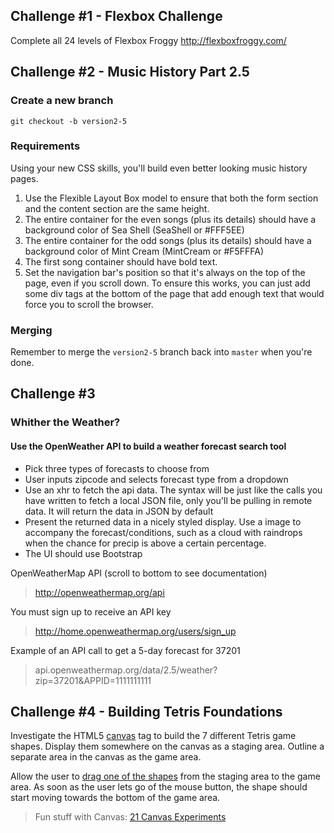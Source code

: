 <a id="challenge-1"></a>
## Challenge \#1 - Flexbox Challenge
Complete all 24 levels of Flexbox Froggy 
http://flexboxfroggy.com/

<a id="challenge-2"></a>
## Challenge \#2 - Music History Part 2.5

### Create a new branch

`git checkout -b version2-5`

### Requirements

Using your new CSS skills, you'll build even better looking music history pages.

1. Use the Flexible Layout Box model to ensure that both the form section and the content section are the same height.
1. The entire container for the even songs (plus its details) should have a background color of Sea Shell (SeaShell or \#FFF5EE)
1. The entire container for the odd songs (plus its details) should have a background color of Mint Cream (MintCream or \#F5FFFA)
1. The first song container should have bold text.
1. Set the navigation bar's position so that it's always on the top of the page, even if you scroll down. To ensure this works, you can just add some div tags at the bottom of the page that add enough text that would force you to scroll the browser.

### Merging
Remember to merge the `version2-5` branch back into `master` when you're done.

<a id="challenge-3"></a>
## Challenge \#3
### Whither the Weather? 
#### Use the OpenWeather API to build a weather forecast search tool

* Pick three types of forecasts to choose from
* User inputs zipcode and selects forecast type from a dropdown
* Use an xhr to fetch the api data. The syntax will be just like the calls you have written to fetch a local JSON file, only you'll be pulling in remote data. It will return the data in JSON by default
* Present the returned data in a nicely styled display. Use a image to accompany the forecast/conditions, such as a cloud with raindrops when the chance for precip is above a certain percentage.
* The UI should use Bootstrap

OpenWeatherMap API (scroll to bottom to see documentation)
> http://openweathermap.org/api 

You must sign up to receive an API key
> http://home.openweathermap.org/users/sign_up

Example of an API call to get a 5-day forecast for 37201
> api.openweathermap.org/data/2.5/weather?zip=37201&APPID=1111111111

<a id="challenge-4"></a>

## Challenge \#4 - Building Tetris Foundations

Investigate the HTML5 [canvas](http://www.html5canvastutorials.com/) tag to build the 7 different Tetris game shapes. Display them somewhere on the canvas as a staging area. Outline a separate area in the canvas as the game area.

Allow the user to [drag one of the shapes](https://jsfiddle.net/davidbarszczak/EnZEa/) from the staging area to the game area. As soon as the user lets go of the mouse button, the shape should start moving towards the bottom of the game area.

> Fun stuff with Canvas: [21 Canvas Experiments](http://code.tutsplus.com/articles/21-ridiculously-impressive-html5-canvas-experiments--net-14210)
